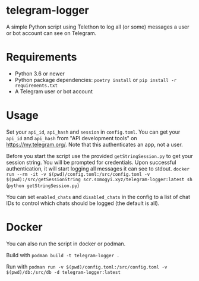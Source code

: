 # telegram-logger

A simple Python script using Telethon to log all (or some) messages a user or bot account can see on Telegram.

# Requirements
* Python 3.6 or newer
* Python package dependencies: `poetry install` or `pip install -r requirements.txt`
* A Telegram user or bot account

# Usage
Set your `api_id`, `api_hash` and `session` in `config.toml`. You can get your `api_id` and `api_hash` from "API development tools" on <https://my.telegram.org/>. Note that this authenticates an app, not a user.

Before you start the script use the provided `getStringSession.py` to get your session string. You will be prompted for credentials. Upon successful authentication, it will start logging all messages it can see to stdout.
`docker run --rm -it -v $(pwd)/config.toml:/src/config.toml -v $(pwd):/src/getSessionString scr.somogyi.xyz/telegram-logger:latest sh` (`python getStringSession.py`)

You can set `enabled_chats` and `disabled_chats` in the config to a list of chat IDs to control which chats should be logged (the default is all).

# Docker
You can also run the script in docker or podman. 

Build with `podman build -t telegram-logger .`

Run with `podman run -v $(pwd)/config.toml:/src/config.toml -v $(pwd)/db:/src/db -d telegram-logger:latest`
